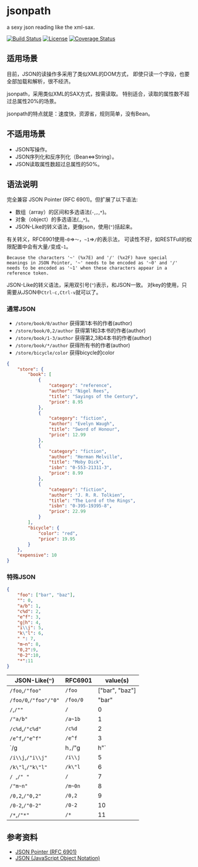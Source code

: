 # jsonpath

a sexy json reading like the xml-sax.

[![Build Status](https://travis-ci.org/moilioncircle/jsonpath.svg?branch=master)](https://travis-ci.org/moilioncircle/jsonpath)
[![License](http://img.shields.io/:license-Apache%202-red.svg)](http://www.apache.org/licenses/LICENSE-2.0.txt)
[![Coverage Status](https://coveralls.io/repos/moilioncircle/jsonpath/badge.svg)](https://coveralls.io/r/moilioncircle/jsonpath)

## 适用场景

目前，JSON的读操作多采用了类似XML的DOM方式，
即使只读一个字段，也要全部加载和解析，很不经济。

jsonpath，采用类似XML的SAX方式，按需读取。
特别适合，读取的属性数不超过总属性20%的场景。

jsonpath的特点就是：速度快，资源省，规则简单，没有Bean。

## 不适用场景

  * JSON写操作。
  * JSON序列化和反序列化（Bean<=>String）。
  * JSON读取属性数超过总属性的50%。

## 语法说明

完全兼容 JSON Pointer (RFC 6901)。但扩展了以下语法:

  * 数组（array）的区间和多选语法(`-`,`,`,`*`)。
  * 对象（object）的多选语法(`,`,`*`)。
  * JSON-Like的转义语法，更像json，使用(`"`)括起来。

有关转义，RFC6901使用`~0`=>`～`，`~1`=>`/`的表示法，
可读性不好，如RESTFull的权限配置中会有大量`/`变成`~1`。

    Because the characters '~' (%x7E) and '/' (%x2F) have special
    meanings in JSON Pointer, '~' needs to be encoded as '~0' and '/'
    needs to be encoded as '~1' when these characters appear in a
    reference token.

JSON-Like的转义语法，采用双引号(`"`)表示，和JSON一致。
对key的使用，只需要从JSON中`Ctrl-c,Ctrl-v`就可以了。

### 通常JSON

  * `/store/book/0/author` 获得第1本书的作者(author)  
  * `/store/book/0,2/author` 获得第1和3本书的作者(author) 
  * `/store/book/1-3/author` 获得第2,3和4本书的作者(author) 
  * `/store/book/*/author` 获得所有书的作者(author) 
  * `/store/bicycle/color` 获得bicycle的color

``` json
{
    "store": {
        "book": [
            {
                "category": "reference",
                "author": "Nigel Rees",
                "title": "Sayings of the Century",
                "price": 8.95
            },
            {
                "category": "fiction",
                "author": "Evelyn Waugh",
                "title": "Sword of Honour",
                "price": 12.99
            },
            {
                "category": "fiction",
                "author": "Herman Melville",
                "title": "Moby Dick",
                "isbn": "0-553-21311-3",
                "price": 8.99
            },
            {
                "category": "fiction",
                "author": "J. R. R. Tolkien",
                "title": "The Lord of the Rings",
                "isbn": "0-395-19395-8",
                "price": 22.99
            }
        ],
        "bicycle": {
            "color": "red",
            "price": 19.95
        }
    },
    "expensive": 10
}
```

### 特殊JSON

``` json
{
    "foo": ["bar", "baz"],
    "": 0,
    "a/b": 1,
    "c%d": 2,
    "e^f": 3,
    "g|h": 4,
    "i\\j": 5,
    "k\"l": 6,
    " ": 7,
    "m~n": 8,
    "0,2":9,
    "0-2":10,
    "*":11
}
```

JSON-Like(`"`)       | RFC6901 | value(s)
---------------------|---------|---------
`/foo`,`/"foo"`      |`/foo`   |["bar", "baz"]
`/foo/0`,`/"foo"/"0"`|`/foo/0` |"bar"
`/`,`/""`            |`/`      |0
`/"a/b"`             |`/a~1b`  |1
`/c%d`,`/"c%d"`      |`/c%d`   |2
`/e^f`,`/"e^f"`      |`/e^f`   |3
`/g|h`,`/"g|h"`      |`/g|h`   |4
`/i\\j`,`/"i\\j"`    |`/i\\j`  |5
`/k\"l`,`/"k\"l"`    |`/k\"l`  |6
`/ `,`/" "`          |`/ `     |7
`/"m~n"`             |`/m~0n`  |8
`/0,2`,`/"0,2"`      |`/0,2`   |9
`/0-2`,`/"0-2"`      |`/0-2`   |10
`/*`,`/"*"`          |`/*`     |11

## 参考资料

  * [JSON Pointer (RFC 6901)](http://tools.ietf.org/html/rfc6901)
  * [JSON (JavaScript Object Notation)](http://json.org/)
